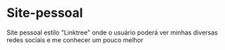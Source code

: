 # Site-pessoal
Site pessoal estilo "Linktree" onde o usuário poderá ver minhas diversas redes sociais e me conhecer um pouco melhor
